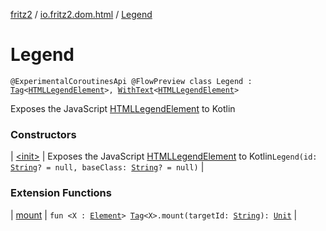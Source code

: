 [fritz2](../../index.md) / [io.fritz2.dom.html](../index.md) / [Legend](./index.md)

# Legend

`@ExperimentalCoroutinesApi @FlowPreview class Legend : `[`Tag`](../../io.fritz2.dom/-tag/index.md)`<`[`HTMLLegendElement`](https://kotlinlang.org/api/latest/jvm/stdlib/org.w3c.dom/-h-t-m-l-legend-element/index.html)`>, `[`WithText`](../../io.fritz2.dom/-with-text/index.md)`<`[`HTMLLegendElement`](https://kotlinlang.org/api/latest/jvm/stdlib/org.w3c.dom/-h-t-m-l-legend-element/index.html)`>`

Exposes the JavaScript [HTMLLegendElement](https://developer.mozilla.org/en/docs/Web/API/HTMLLegendElement) to Kotlin

### Constructors

| [&lt;init&gt;](-init-.md) | Exposes the JavaScript [HTMLLegendElement](https://developer.mozilla.org/en/docs/Web/API/HTMLLegendElement) to Kotlin`Legend(id: `[`String`](https://kotlinlang.org/api/latest/jvm/stdlib/kotlin/-string/index.html)`? = null, baseClass: `[`String`](https://kotlinlang.org/api/latest/jvm/stdlib/kotlin/-string/index.html)`? = null)` |

### Extension Functions

| [mount](../../io.fritz2.dom/mount.md) | `fun <X : `[`Element`](https://kotlinlang.org/api/latest/jvm/stdlib/org.w3c.dom/-element/index.html)`> `[`Tag`](../../io.fritz2.dom/-tag/index.md)`<X>.mount(targetId: `[`String`](https://kotlinlang.org/api/latest/jvm/stdlib/kotlin/-string/index.html)`): `[`Unit`](https://kotlinlang.org/api/latest/jvm/stdlib/kotlin/-unit/index.html) |

